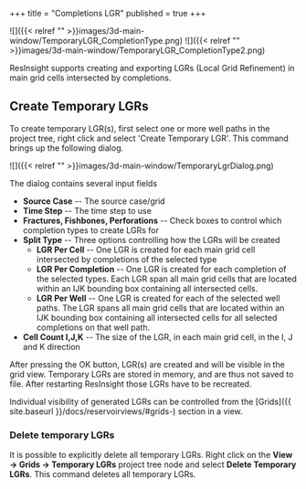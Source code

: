 +++
title = "Completions LGR"
published = true
+++


![]({{< relref "" >}}images/3d-main-window/TemporaryLGR_CompletionType.png) ![]({{< relref "" >}}images/3d-main-window/TemporaryLGR_CompletionType2.png)

ResInsight supports creating and exporting LGRs (Local Grid Refinement) in main grid cells intersected by completions.

## Create Temporary LGRs
To create temporary LGR(s), first select one or more well paths in the project tree, right click and select 'Create Temporary LGR'. This command brings up the following dialog.

![]({{< relref "" >}}images/3d-main-window/TemporaryLgrDialog.png)

The dialog contains several input fields
- **Source Case** -- The source case/grid
- **Time Step** -- The time step to use
- **Fractures, Fishbones, Perforations** -- Check boxes to control which completion types to create LGRs for
- **Split Type** -- Three options controlling how the LGRs will be created
  - **LGR Per Cell** -- One LGR is created for each main grid cell intersected by completions of the selected type
  - **LGR Per Completion** -- One LGR is created for each completion of the selected types. Each LGR span all main grid cells that are located within an IJK bounding box containing all intersected cells.
  - **LGR Per Well** -- One LGR is created for each of the selected well paths. The LGR spans all main grid cells that are located within an IJK bounding box containing all intersected cells for all selected completions on that well path.
- **Cell Count I,J,K** -- The size of the LGR, in each main grid cell, in the I, J and K direction

After pressing the OK button, LGR(s) are created and will be visible in the grid view.
Temporary LGRs are stored in memory, and are thus not saved to file. After restarting ResInsight those LGRs have to be recreated.

Individual visibility of generated LGRs can be controlled from the [Grids]({{ site.baseurl }}/docs/reservoirviews/#grids-) section in a view.

### Delete temporary LGRs
It is possible to explicitly delete all temporary LGRs. Right click on the **View -> Grids -> Temporary LGRs** project tree node and select **Delete Temporary LGRs**. This command deletes all temporary LGRs.
